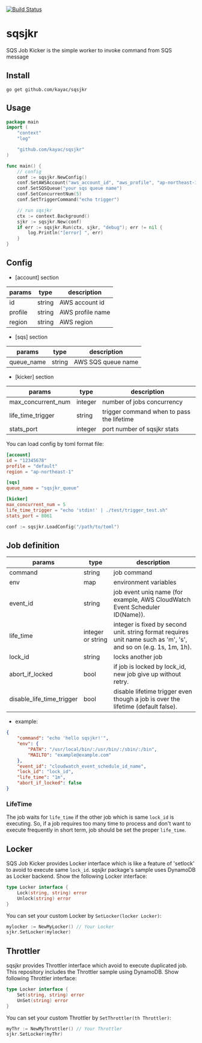 [![Build Status](https://travis-ci.org/kayac/sqsjkr.svg?branch=master)](https://travis-ci.org/kayac/sqsjkr)

# sqsjkr
SQS Job Kicker is the simple worker to invoke command from SQS message

## Install

```
go get github.com/kayac/sqsjkr
```

## Usage

```go
package main
import (
    "context"
    "log"

    "github.com/kayac/sqsjkr"
)

func main() {
    // config
    conf := sqsjkr.NewConfig()
    conf.SetAWSAccount("aws_account_id", "aws_profile", "ap-northeast-1")
    conf.SetSQSQueue("your sqs queue name")
    conf.SetConcurrentNum(5)
    conf.SetTriggerCommand("echo trigger")

    // run sqsjkr
    ctx := context.Background()
    sjkr := sqsjkr.New(conf)
    if err := sqsjkr.Run(ctx, sjkr, "debug"); err != nil {
        log.Println("[error] ", err)
    }
}
```

## Config

- [account] section

params  | type   | description
------- | ------ | -----------------------
id      | string | AWS account id
profile | string | AWS profile name
region  | string | AWS region

- [sqs] section

params      | type   | description
----------- | ------ | ------------------------------------------
queue\_name | string | AWS SQS queue name

- [kicker] section

params               | type     | description
-------------------- | -------- | ------------------------------------------
max\_concurrent\_num | integer  | number of jobs concurrency
life\_time\_trigger  | string   | trigger command when to pass the lifetime
stats\_port          | integer  | port number of sqsjkr stats

You can load config by toml format file:

```toml
[account]
id = "12345678"
profile = "default"
region = "ap-northeast-1"

[sqs]
queue_name = "sqsjkr_queue"

[kicker]
max_concurrent_num = 5
life_time_trigger = "echo 'stdin!' | ./test/trigger_test.sh"
stats_port = 8061
```

```go
conf := sqsjkr.LoadConfig("/path/to/toml")
```

## Job definition


params            | type              | description
----------------- | ----------------- | -------------------------------------------------------------------------------------------------------------------
command           | string            | job command
env               | map               | environment variables
event\_id         | string            | job event uniq name (for example, AWS CloudWatch Event Scheduler ID(Name)).
life\_time        | integer or string | integer is fixed by second unit. string format requires unit name such as 'm', 's', and so on (e.g. 1s, 1m, 1h).
lock\_id          | string            | locks another job
abort\_if\_locked | bool              | if job is locked by lock\_id, new job give up without retry.
disable\_life\_time\_trigger | bool   | disable lifetime trigger even though a job is over the lifetime (default false).

- example:

```json
{
    "command": "echo 'hello sqsjkr!'",
    "env": {
        "PATH": "/usr/local/bin/:/usr/bin/:/sbin/:/bin",
        "MAILTO": "example@example.com"
    },
    "event_id": "cloudwatch_event_schedule_id_name",
    "lock_id": "lock_id",
    "life_time": "1m",
    "abort_if_locked": false
}
```

### LifeTime
The job waits for `life_time` if the other job which is same `lock_id` is executing. So, if a job requires too many time to process and don't want to execute frequently in short term, job should be set the proper `life_time`.

## Locker
SQS Job Kicker provides Locker interface which is like a feature of 'setlock' to avoid to execute same `lock_id`. sqsjkr package's sample uses DynamoDB as Locker backend. Show the following Locker interface:

```go
type Locker interface {
	Lock(string, string) error
	Unlock(string) error
}
```

You can set your custom Locker by `SetLocker(locker Locker)`:
```go
mylocker := NewMyLocker() // Your Locker
sjkr.SetLocker(mylocker)
```

## Throttler
sqsjkr provides Throttler interface which avoid to execute duplicated job. This repository includes the Throttler sample using DynamoDB.
Show following Throttler interface:

```go
type Locker interface {
	Set(string, string) error
	UnSet(string) error
}
```

You can set your custom Throttler by `SetThrottler(th Throttler)`:
```go
myThr := NewMyThrottler() // Your Throttler
sjkr.SetLocker(myThr)
```

